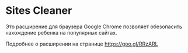#  Sites Cleaner

Это расширение для браузера Google Chrome позволяет обезопасить нахождение ребенка на популярных сайтах.

Подробнее о расширении на странице https://goo.gl/RRzARL
